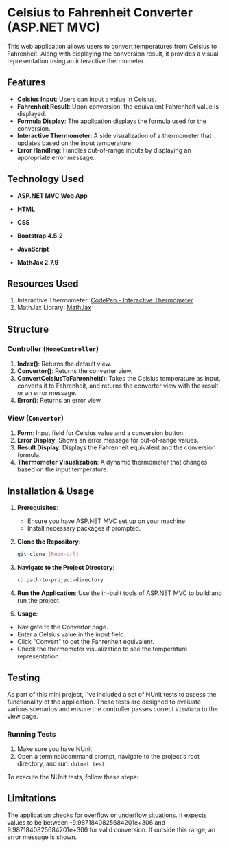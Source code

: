# Celsius to Fahrenheit Converter (ASP.NET MVC)

This web application allows users to convert temperatures from Celsius to Fahrenheit. Along with displaying the conversion result, it provides a visual representation using an interactive thermometer.

## Features

- **Celsius Input**: Users can input a value in Celsius.
- **Fahrenheit Result**: Upon conversion, the equivalent Fahrenheit value is displayed.
- **Formula Display**: The application displays the formula used for the conversion.
- **Interactive Thermometer**: A side visualization of a thermometer that updates based on the input temperature.
- **Error Handling**: Handles out-of-range inputs by displaying an appropriate error message.

## Technology Used

- **ASP.NET MVC Web App**

- **HTML**
  
- **CSS**
  
- **Bootstrap 4.5.2**

- **JavaScript**

- **MathJax 2.7.9**

## Resources Used

1. Interactive Thermometer: [CodePen - Interactive Thermometer](https://codepen.io/jkantner/details/zYKLoOX)
2. MathJax Library: [MathJax](https://www.mathjax.org/)

## Structure

### Controller (`HomeController`)

1. **Index()**: Returns the default view.
2. **Convertor()**: Returns the converter view.
3. **ConvertCelsiusToFahrenheit()**: Takes the Celsius temperature as input, converts it to Fahrenheit, and returns the converter view with the result or an error message.
4. **Error()**: Returns an error view.

### View (`Convertor`)

1. **Form**: Input field for Celsius value and a conversion button.
2. **Error Display**: Shows an error message for out-of-range values.
3. **Result Display**: Displays the Fahrenheit equivalent and the conversion formula.
4. **Thermometer Visualization**: A dynamic thermometer that changes based on the input temperature.

## Installation & Usage

1. **Prerequisites**:
   - Ensure you have ASP.NET MVC set up on your machine.
   - Install necessary packages if prompted.

2. **Clone the Repository**:
   ```bash
   git clone [Repo-Url]
   ```

3. **Navigate to the Project Directory**:
    ```bash
    cd path-to-project-directory
    ```


4. **Run the Application**:
Use the in-built tools of ASP.NET MVC to build and run the project.

5. **Usage**:
- Navigate to the Convertor page.
- Enter a Celsius value in the input field.
- Click "Convert" to get the Fahrenheit equivalent.
- Check the thermometer visualization to see the temperature representation.


## Testing

As part of this mini project, I've included a set of NUnit tests to assess the functionality of the application. These tests are designed to evaluate various scenarios and ensure the controller passes correct `ViewData` to the view page.

### Running Tests

1. Make sure you have NUnit
2. Open a terminal/command prompt, navigate to the project's root directory, and run:
   `dotnet test`

To execute the NUnit tests, follow these steps:

## Limitations

The application checks for overflow or underflow situations. It expects values to be between -9.9871840825684201e+306 and 9.9871840825684201e+306 for valid conversion. If outside this range, an error message is shown.
